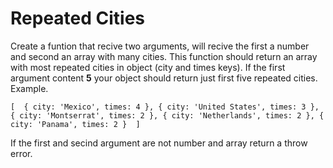 # Repeated Cities
Create a funtion that recive two arguments, will recive the first a number and second an array with many cities. This function should return an array with most repeated cities in object (city and times keys). If the first argument content **5** your object should return just first five repeated cities.
Example.

`[ 
        { city: 'Mexico', times: 4 },
        { city: 'United States', times: 3 },
        { city: 'Montserrat', times: 2 },
        { city: 'Netherlands', times: 2 },
        { city: 'Panama', times: 2 } 
]`

If the first and secind argument are not number and array return a throw error.